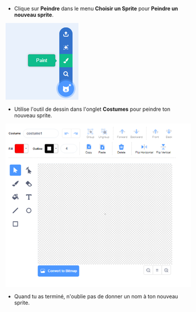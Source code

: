 - Clique sur **Peindre** dans le menu **Choisir un Sprite** pour **Peindre un nouveau sprite**.

![nouveau_sprite](images/new_sprite.png)

- Utilise l'outil de dessin dans l'onglet **Costumes** pour peindre ton nouveau sprite.

![outils_peinture](images/paint_tools.png)

- Quand tu as terminé, n'oublie pas de donner un nom à ton nouveau sprite.